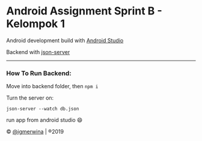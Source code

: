 # Android Assignment Sprint B - Kelompok 1 

Android development build with [Android Studio](https://developer.android.com/studio)

Backend with [json-server](https://github.com/typicode/json-server)

---

### How To Run Backend: 
Move into backend folder, then ``npm i``

Turn the server on: 

``json-server --watch db.json``

run app from android studio :smile:

© [@igmerwina](http://instagram.com/igmerwina) | ®2019